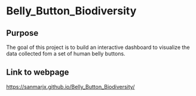 # Belly_Button_Biodiversity
## Purpose
The goal of this project is to build an interactive dashboard to visualize the data collected fom a set of human belly buttons. 

## Link to webpage
https://sanmarjx.github.io/Belly_Button_Biodiversity/
